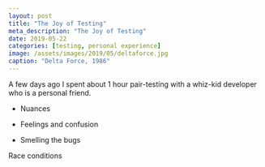```yaml
---
layout: post
title: "The Joy of Testing"
meta_description: "The Joy of Testing"
date: 2019-05-22
categories: [testing, personal experience]
image: /assets/images/2019/05/deltaforce.jpg
caption: "Delta Force, 1986"
---
```


A few days ago I spent about 1 hour pair-testing with a whiz-kid developer who is a personal friend.

- Nuances
- Feelings and confusion

- Smelling the bugs

Race conditions
